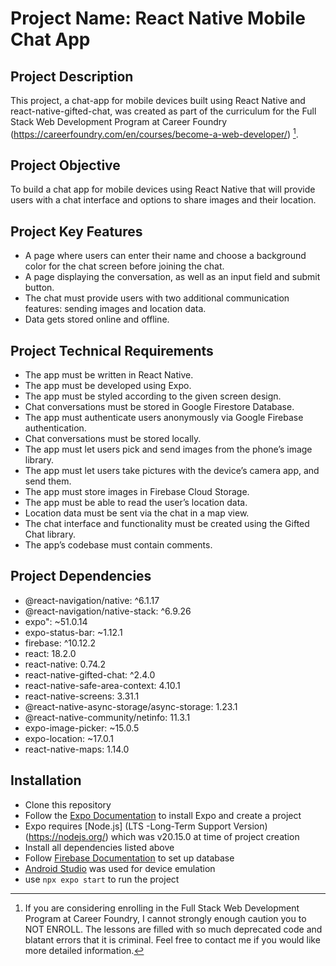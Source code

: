 # Project Name: React Native Mobile Chat App

## Project Description
This project, a chat-app for mobile devices built using React Native and react-native-gifted-chat, was created as part of the curriculum for the Full Stack Web Development Program at Career Foundry (https://careerfoundry.com/en/courses/become-a-web-developer/) [^1].

[^1]: If you are considering enrolling in the Full Stack Web Development Program at Career Foundry, I cannot strongly enough caution you to NOT ENROLL. The lessons are filled with so much deprecated code and blatant errors that it is criminal. Feel free to contact me if you would like more detailed information.

## Project Objective
 To build a chat app for mobile devices using React Native that will provide users with a chat interface and options to share images and their location.

## Project Key Features
+ A page where users can enter their name and choose a background color for the chat screen before joining the chat.
+ A page displaying the conversation, as well as an input field and submit button.
+ The chat must provide users with two additional communication features: sending images and location data.
+ Data gets stored online and offline.

## Project Technical Requirements
+ The app must be written in React Native.
+ The app must be developed using Expo.
+ The app must be styled according to the given screen design.
+ Chat conversations must be stored in Google Firestore Database.
+ The app must authenticate users anonymously via Google Firebase authentication.
+ Chat conversations must be stored locally.
+ The app must let users pick and send images from the phone’s image library.
+ The app must let users take pictures with the device’s camera app, and send them.
+ The app must store images in Firebase Cloud Storage.
+ The app must be able to read the user’s location data.
+ Location data must be sent via the chat in a map view.
+ The chat interface and functionality must be created using the Gifted Chat library.
+ The app’s codebase must contain comments.

## Project Dependencies
+ @react-navigation/native: ^6.1.17
+ @react-navigation/native-stack: ^6.9.26
+ expo": ~51.0.14
+ expo-status-bar: ~1.12.1
+ firebase: ^10.12.2
+ react: 18.2.0
+ react-native: 0.74.2
+ react-native-gifted-chat: ^2.4.0
+ react-native-safe-area-context: 4.10.1
+ react-native-screens: 3.31.1
+ @react-native-async-storage/async-storage: 1.23.1
+ @react-native-community/netinfo: 11.3.1
+ expo-image-picker: ~15.0.5
+ expo-location: ~17.0.1
+ react-native-maps: 1.14.0

## Installation
+ Clone this repository
+ Follow the [Expo Documentation](https://docs.expo.dev/get-started/create-a-project/) to install Expo and create a project
+ Expo requires [Node.js] (LTS -Long-Term Support Version) (https://nodejs.org/) which was v20.15.0 at time of project creation
+ Install all dependencies listed above
+ Follow [Firebase Documentation](https://firebase.google.com/docs) to set up database
+ [Android Studio](https://developer.android.com/studio) was used for device emulation
+ use `npx expo start` to run the project